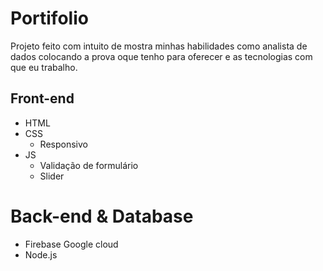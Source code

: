 # Portifolio

Projeto feito com intuito de mostra minhas habilidades como analista de dados colocando a prova oque tenho para oferecer e as tecnologias com que eu trabalho.

## Front-end

- HTML
- CSS
    - Responsivo
- JS
  - Validação de formulário 
  - Slider

# Back-end & Database

- Firebase Google cloud 
- Node.js